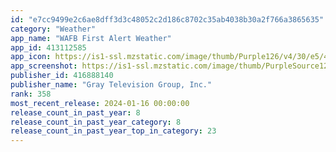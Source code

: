 ```yaml
---
id: "e7cc9499e2c6ae8dff3d3c48052c2d186c8702c35ab4038b30a2f766a3865635"
category: "Weather"
app_name: "WAFB First Alert Weather"
app_id: 413112585
app_icon: https://is1-ssl.mzstatic.com/image/thumb/Purple126/v4/30/e5/49/30e549f9-9ce8-2814-af8e-98d6e5e9a8d1/AppIcon-1x_U007emarketing-0-4-0-85-220.jpeg/1024x1024bb.png
app_screenshot: https://is1-ssl.mzstatic.com/image/thumb/PurpleSource126/v4/88/0c/b8/880cb8ba-c718-f076-87fa-45b34a4aefdf/dbdaff4e-fdd9-471a-8f5b-55ec9af7e9dd_Simulator_Screen_Shot_-_11ProMax_-_2024-01-15_at_12.18.50.png/1242x2688bb.png
publisher_id: 416888140
publisher_name: "Gray Television Group, Inc."
rank: 358
most_recent_release: 2024-01-16 00:00:00
release_count_in_past_year: 8
release_count_in_past_year_category: 8
release_count_in_past_year_top_in_category: 23
---
```

